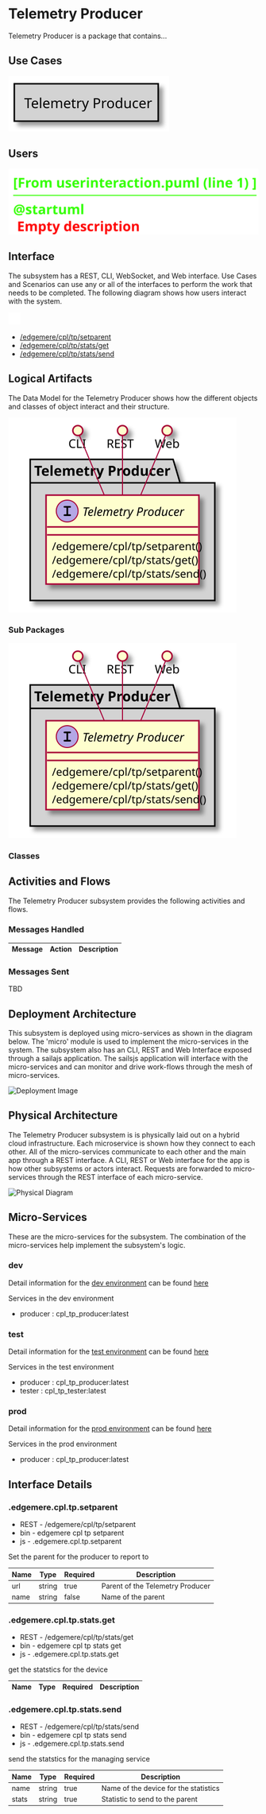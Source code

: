
# Telemetry Producer

Telemetry Producer is a package that contains...



## Use Cases



![UseCase Diagram](./usecases.svg)

## Users


![User Interaction](./userinteraction.svg)

## Interface
The subsystem has a REST, CLI, WebSocket, and Web interface. Use Cases and Scenarios can use any or all
of the interfaces to perform the work that needs to be completed. The following  diagram shows how
users interact with the system.

![Scenario Mappings Diagram](./scenariomapping.svg)

* [/edgemere/cpl/tp/setparent](./action//edgemere/cpl/tp/setparent)
* [/edgemere/cpl/tp/stats/get](./action//edgemere/cpl/tp/stats/get)
* [/edgemere/cpl/tp/stats/send](./action//edgemere/cpl/tp/stats/send)


## Logical Artifacts
The Data Model for the  Telemetry Producer shows how the different objects and classes of object interact
and their structure.

![Sub Package Diagram](./subpackage.svg)

### Sub Packages



![Logical Diagram](./logical.svg)

### Classes



## Activities and Flows
The Telemetry Producer subsystem provides the following activities and flows.

### Messages Handled

| Message | Action | Description |
|---|---|---|


### Messages Sent

TBD

## Deployment Architecture

This subsystem is deployed using micro-services as shown in the diagram below. The 'micro' module is
used to implement the micro-services in the system.
The subsystem also has an CLI, REST and Web Interface exposed through a sailajs application. The sailsjs
application will interface with the micro-services and can monitor and drive work-flows through the mesh of
micro-services.

![Deployment Image](./deployment.svg)

## Physical Architecture

The Telemetry Producer subsystem is is physically laid out on a hybrid cloud infrastructure. Each microservice is shown
how they connect to each other. All of the micro-services communicate to each other and the main app through a
REST interface. A CLI, REST or Web interface for the app is how other subsystems or actors interact. Requests are
forwarded to micro-services through the REST interface of each micro-service.

![Physical Diagram](./physical.svg)

## Micro-Services
These are the micro-services for the subsystem. The combination of the micro-services help implement
the subsystem's logic.

### dev
Detail information for the [dev environment](./envs/dev/index.md) can be found [here](./envs/dev/index.md)

Services in the dev environment

* producer : cpl_tp_producer:latest

### test
Detail information for the [test environment](./envs/test/index.md) can be found [here](./envs/test/index.md)

Services in the test environment

* producer : cpl_tp_producer:latest
* tester : cpl_tp_tester:latest

### prod
Detail information for the [prod environment](./envs/prod/index.md) can be found [here](./envs/prod/index.md)

Services in the prod environment

* producer : cpl_tp_producer:latest


## Interface Details

### .edgemere.cpl.tp.setparent
* REST - /edgemere/cpl/tp/setparent
* bin -  edgemere cpl tp setparent
* js - .edgemere.cpl.tp.setparent

Set the parent for the producer to report to

| Name | Type | Required | Description |
|---|---|---|---|
| url | string |true | Parent of the Telemetry Producer |
| name | string |false | Name of the parent |



### .edgemere.cpl.tp.stats.get
* REST - /edgemere/cpl/tp/stats/get
* bin -  edgemere cpl tp stats get
* js - .edgemere.cpl.tp.stats.get

get the statstics for the device

| Name | Type | Required | Description |
|---|---|---|---|



### .edgemere.cpl.tp.stats.send
* REST - /edgemere/cpl/tp/stats/send
* bin -  edgemere cpl tp stats send
* js - .edgemere.cpl.tp.stats.send

send the statstics for the managing service

| Name | Type | Required | Description |
|---|---|---|---|
| name | string |true | Name of the device for the statistics |
| stats | string |true | Statistic to send to the parent |




